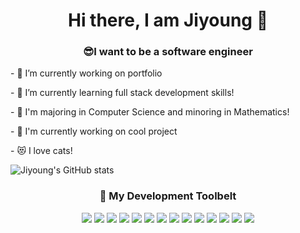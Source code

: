   
<h1 align = "center"> Hi there, I am Jiyoung 🤩 </h1>
<h3 align = "center"> 😎I want to be a software engineer </h3>
<p align ="left">
- 🔭 I’m currently working on portfolio
<p align ="left">
- 🌱 I’m currently learning full stack development skills!
<p align ="left">
- 🧠 I'm majoring in Computer Science and minoring in Mathematics!
<p align ="left">
- 👀 I'm currently working on cool project
<p align ="left">
- 😻 I love cats!
</p>

![Jiyoung's GitHub stats](https://github-readme-stats.vercel.app/api?username=ebbuni1023&theme=omni&show_icons=true)
<br>

<h3 align = "center"> 💪 My Development Toolbelt </h3>
<div></div>

<p align = "center">
<img src="https://img.shields.io/badge/Python-3766AB?style=flat-square&logo=Python&logoColor=white"/></a>
<img src="https://img.shields.io/badge/HTML5-E34F26?style=flat-square&logo=HTML5&logoColor=white"/></a>
<img src="https://img.shields.io/badge/C++-00599C?style=flat-square&logo=C%2B%2B&logoColor=white"/></a>
<img src="https://img.shields.io/badge/Java-007396?style=flat-square&logo=java&logoColor=white"/></a>
<img src="https://img.shields.io/badge/JavaScript-FFFF40?style=flat-square&logo=JavaScript&logoColor=white"/></a>
<img src="https://img.shields.io/badge/C-A8B9CC?style=flat-square&logo=C&logoColor=white"/></a>
<img src="https://img.shields.io/badge/CSS3-1572B6?style=flat-square&logo=CSS3&logoColor=white"/></a>
<img src="https://img.shields.io/badge/Git-F05032?style=flat-square&logo=Git&logoColor=white"/></a>
<img src="https://img.shields.io/badge/GitHub-181717?style=flat-square&logo=Github&logoColor=white"/></a>
<img src="https://img.shields.io/badge/Go-00ADD8?style=flat-square&logo=Go&logoColor=white"/></a>
<img src="https://img.shields.io/badge/Django-092E20?style=flat-square&logo=Django&logoColor=white"/></a>
<img src="https://img.shields.io/badge/Flutter-02569B?style=flat-square&logo=Flutter&logoColor=white"/></a>
<img src="https://img.shields.io/badge/Dart-0175C2?style=flat-square&logo=Dart&logoColor=white"/></a>
<img src="https://img.shields.io/badge/Google Cloud-4285F4?style=flat-square&logo=Google Cloud&logoColor=white"/></a>
</p>


